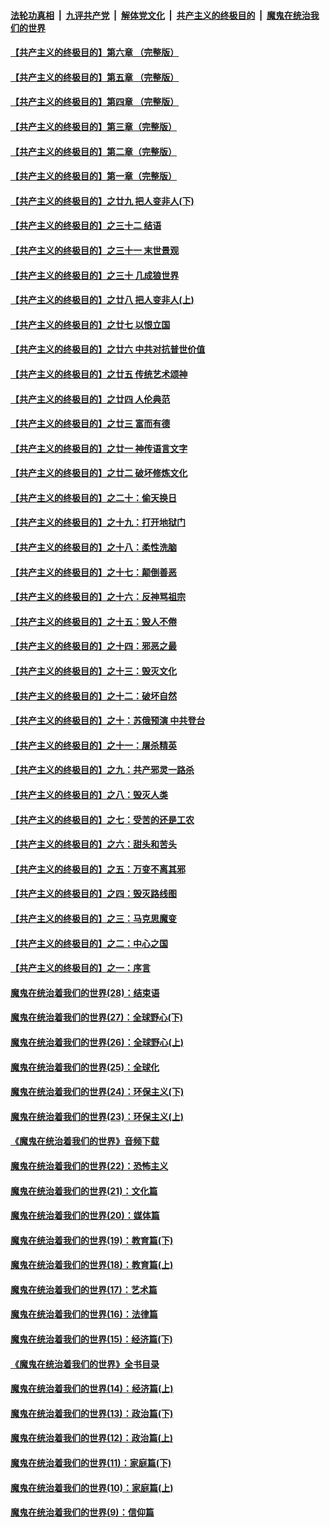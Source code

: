 ####  [法轮功真相](../../../../basic/blob/master/README.md?t=04232202) &nbsp;|&nbsp; [九评共产党](../../../../9ping.md/blob/master/README.md?t=04232202) &nbsp;|&nbsp; [解体党文化](../../../../jtdwh.md/blob/master/README.md?t=04232202)  &nbsp;|&nbsp; [共产主义的终极目的](../../../../gczydzjmd.md/blob/master/README.md?t=04232202) &nbsp;|&nbsp; [魔鬼在统治我们的世界](../../../../mgztzwmdsj.md/blob/master/README.md?t=04232202) 

#### [【共产主义的终极目的】第六章 （完整版）](../pages/nsc422/n11428913.md?t=04232202) 

#### [【共产主义的终极目的】第五章 （完整版）](../pages/nsc422/n11428912.md?t=04232202) 

#### [【共产主义的终极目的】第四章 （完整版）](../pages/nsc422/n11428907.md?t=04232202) 

#### [【共产主义的终极目的】第三章（完整版）](../pages/nsc422/n11428848.md?t=04232202) 

#### [【共产主义的终极目的】第二章（完整版）](../pages/nsc422/n11428831.md?t=04232202) 

#### [【共产主义的终极目的】第一章（完整版）](../pages/nsc422/n11417651.md?t=04232202) 

#### [【共产主义的终极目的】之廿九 把人变非人(下)](../pages/nsc422/n11344140.md?t=04232202) 

#### [【共产主义的终极目的】之三十二 结语](../pages/nsc422/n11360535.md?t=04232202) 

#### [【共产主义的终极目的】之三十一 末世景观](../pages/nsc422/n11351129.md?t=04232202) 

#### [【共产主义的终极目的】之三十 几成狼世界](../pages/nsc422/n11348280.md?t=04232202) 

#### [【共产主义的终极目的】之廿八 把人变非人(上)](../pages/nsc422/n11340492.md?t=04232202) 

#### [【共产主义的终极目的】之廿七 以恨立国](../pages/nsc422/n11336944.md?t=04232202) 

#### [【共产主义的终极目的】之廿六 中共对抗普世价值](../pages/nsc422/n11324785.md?t=04232202) 

#### [【共产主义的终极目的】之廿五 传统艺术颂神](../pages/nsc422/n11296396.md?t=04232202) 

#### [【共产主义的终极目的】之廿四 人伦典范](../pages/nsc422/n11296397.md?t=04232202) 

#### [【共产主义的终极目的】之廿三 富而有德](../pages/nsc422/n11283598.md?t=04232202) 

#### [【共产主义的终极目的】之廿一 神传语言文字](../pages/nsc422/n11263265.md?t=04232202) 

#### [【共产主义的终极目的】之廿二 破坏修炼文化](../pages/nsc422/n11245728.md?t=04232202) 

#### [【共产主义的终极目的】之二十：偷天换日](../pages/nsc422/n11238846.md?t=04232202) 

#### [【共产主义的终极目的】之十九：打开地狱门](../pages/nsc422/n11206376.md?t=04232202) 

#### [【共产主义的终极目的】之十八：柔性洗脑](../pages/nsc422/n11199994.md?t=04232202) 

#### [【共产主义的终极目的】之十七：颠倒善恶](../pages/nsc422/n11179782.md?t=04232202) 

#### [【共产主义的终极目的】之十六：反神骂祖宗](../pages/nsc422/n11166798.md?t=04232202) 

#### [【共产主义的终极目的】之十五：毁人不倦](../pages/nsc422/n11166792.md?t=04232202) 

#### [【共产主义的终极目的】之十四：邪恶之最](../pages/nsc422/n11150249.md?t=04232202) 

#### [【共产主义的终极目的】之十三：毁灭文化](../pages/nsc422/n11135227.md?t=04232202) 

#### [【共产主义的终极目的】之十二：破坏自然](../pages/nsc422/n11135214.md?t=04232202) 

#### [【共产主义的终极目的】之十：苏俄预演 中共登台](../pages/nsc422/n11118424.md?t=04232202) 

#### [【共产主义的终极目的】之十一：屠杀精英](../pages/nsc422/n11118442.md?t=04232202) 

#### [【共产主义的终极目的】之九：共产邪灵一路杀](../pages/nsc422/n11114139.md?t=04232202) 

#### [【共产主义的终极目的】之八：毁灭人类](../pages/nsc422/n11108503.md?t=04232202) 

#### [【共产主义的终极目的】之七：受苦的还是工农](../pages/nsc422/n11101809.md?t=04232202) 

#### [【共产主义的终极目的】之六：甜头和苦头](../pages/nsc422/n11096971.md?t=04232202) 

#### [【共产主义的终极目的】之五：万变不离其邪](../pages/nsc422/n11091285.md?t=04232202) 

#### [【共产主义的终极目的】之四：毁灭路线图](../pages/nsc422/n11086284.md?t=04232202) 

#### [【共产主义的终极目的】之三：马克思魔变](../pages/nsc422/n11061941.md?t=04232202) 

#### [【共产主义的终极目的】之二：中心之国](../pages/nsc422/n11047728.md?t=04232202) 

#### [【共产主义的终极目的】之一：序言](../pages/nsc422/n11086077.md?t=04232202) 

#### [魔鬼在统治着我们的世界(28)：结束语](../pages/nsc422/n10936246.md?t=04232202) 

#### [魔鬼在统治着我们的世界(27)：全球野心(下)](../pages/nsc422/n10928319.md?t=04232202) 

#### [魔鬼在统治着我们的世界(26)：全球野心(上)](../pages/nsc422/n10900318.md?t=04232202) 

#### [魔鬼在统治着我们的世界(25)：全球化](../pages/nsc422/n10788205.md?t=04232202) 

#### [魔鬼在统治着我们的世界(24)：环保主义(下)](../pages/nsc422/n10695307.md?t=04232202) 

#### [魔鬼在统治着我们的世界(23)：环保主义(上)](../pages/nsc422/n10688613.md?t=04232202) 

#### [《魔鬼在统治着我们的世界》音频下载](../pages/nsc422/n10635553.md?t=04232202) 

#### [魔鬼在统治着我们的世界(22)：恐怖主义](../pages/nsc422/n10614727.md?t=04232202) 

#### [魔鬼在统治着我们的世界(21)：文化篇](../pages/nsc422/n10597706.md?t=04232202) 

#### [魔鬼在统治着我们的世界(20)：媒体篇](../pages/nsc422/n10586579.md?t=04232202) 

#### [魔鬼在统治着我们的世界(19)：教育篇(下)](../pages/nsc422/n10564808.md?t=04232202) 

#### [魔鬼在统治着我们的世界(18)：教育篇(上)](../pages/nsc422/n10526970.md?t=04232202) 

#### [魔鬼在统治着我们的世界(17)：艺术篇](../pages/nsc422/n10499093.md?t=04232202) 

#### [魔鬼在统治着我们的世界(16)：法律篇](../pages/nsc422/n10485969.md?t=04232202) 

#### [魔鬼在统治着我们的世界(15)：经济篇(下)](../pages/nsc422/n10469975.md?t=04232202) 

#### [《魔鬼在统治着我们的世界》全书目录](../pages/nsc422/n10464261.md?t=04232202) 

#### [魔鬼在统治着我们的世界(14)：经济篇(上)](../pages/nsc422/n10457370.md?t=04232202) 

#### [魔鬼在统治着我们的世界(13)：政治篇(下)](../pages/nsc422/n10448270.md?t=04232202) 

#### [魔鬼在统治着我们的世界(12)：政治篇(上)](../pages/nsc422/n10444576.md?t=04232202) 

#### [魔鬼在统治着我们的世界(11)：家庭篇(下)](../pages/nsc422/n10440961.md?t=04232202) 

#### [魔鬼在统治着我们的世界(10)：家庭篇(上)](../pages/nsc422/n10435448.md?t=04232202) 

#### [魔鬼在统治着我们的世界(9)：信仰篇](../pages/nsc422/n10432159.md?t=04232202) 

